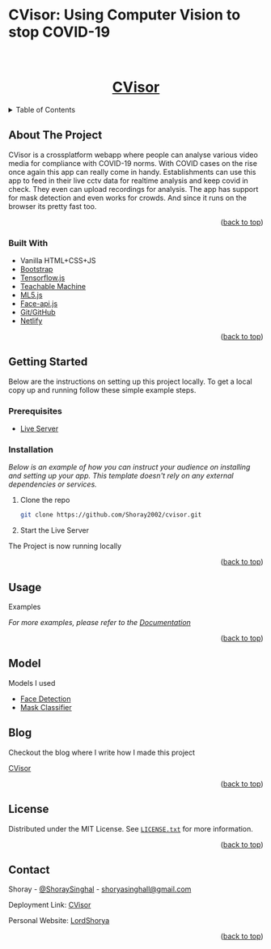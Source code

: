 # CVisor: Using Computer Vision to stop COVID-19



<!-- PROJECT LOGO -->
<br />
<div align="center">
  <a href="https://cvisor.netlify.app/">
    <h1>CVisor</h1>
  </a>
</div>



<!-- TABLE OF CONTENTS -->
<details>
  <summary>Table of Contents</summary>
  <ol>
    <li>
      <a href="#about-the-project">About The Project</a>
      <ul>
        <li><a href="#built-with">Built With</a></li>
      </ul>
    </li>
    <li>
      <a href="#getting-started">Getting Started</a>
      <ul>
        <li><a href="#prerequisites">Prerequisites</a></li>
        <li><a href="#installation">Installation</a></li>
      </ul>
    </li>
    <li><a href="#usage">Usage</a></li>
    <li><a href="#model">Model</a></li>
    <li><a href="#blog">Blog</a></li>
    <li><a href="#license">License</a></li>
    <li><a href="#contact">Contact</a></li>
  </ol>
</details>



<!-- ABOUT THE PROJECT -->
## About The Project
CVisor is a crossplatform webapp where people can analyse various video media for compliance with COVID-19 norms. With COVID cases on the rise once again this app can really come in handy.
Establishments can use this app to feed in their live cctv data for realtime analysis and keep covid in check.
They even can upload recordings for analysis.
The app has support for mask detection and even works for crowds.
And since it runs on the browser its pretty fast too.

<p align="right">(<a href="#top">back to top</a>)</p>



### Built With

* Vanilla HTML+CSS+JS
* [Bootstrap](https://getbootstrap.com/)
* [Tensorflow.js](https://www.tensorflow.org/js)
* [Teachable Machine](https://teachablemachine.withgoogle.com/)
* [ML5.js](https://ml5js.org/)
* [Face-api.js](https://justadudewhohacks.github.io/face-api.js/docs/index.html)
* [Git/GitHub](https://github.com/)
* [Netlify](https://www.netlify.com/)

<p align="right">(<a href="#top">back to top</a>)</p>



<!-- GETTING STARTED -->
## Getting Started
Below are the instructions on setting up this project locally.
To get a local copy up and running follow these simple example steps.

### Prerequisites
* [Live Server](https://www.youtube.com/watch?v=_wue59ldqMg) 

### Installation

_Below is an example of how you can instruct your audience on installing and setting up your app. This template doesn't rely on any external dependencies or services._

1. Clone the repo
   ```sh
   git clone https://github.com/Shoray2002/cvisor.git
   ```
2. Start the Live Server
  
  The Project is now running locally

<p align="right">(<a href="#top">back to top</a>)</p>



<!-- USAGE EXAMPLES -->
## Usage
Examples 

_For more examples, please refer to the [Documentation](https://example.com)_

<p align="right">(<a href="#top">back to top</a>)</p>

## Model
Models I used
- [Face Detection](https://github.com/justadudewhohacks/face-api.js-models/tree/master/ssd_mobilenetv1)
- [Mask Classifier](https://teachablemachine.withgoogle.com/models/wJeEWVm8t/)

## Blog 
Checkout the blog where I write how I made this project 

[CVisor](https://dev.to/shoray2002/cvisor-using-computer-vision-to-stop-covid-19-10ka)

<p align="right">(<a href="#top">back to top</a>)</p>

<!-- LICENSE -->
## License

Distributed under the MIT License. See [`LICENSE.txt`](/LICENSE.txt) for more information.

<p align="right">(<a href="#top">back to top</a>)</p>

<!-- CONTACT -->
## Contact

Shoray - [@ShoraySinghal](https://twitter.com/ShoraySinghal) - shoryasinghall@gmail.com

Deployment Link: [CVisor](https://cvisor.netlify.app/)

Personal Website: [LordShorya](lordshoray.is-a.dev)

<p align="right">(<a href="#top">back to top</a>)</p>



